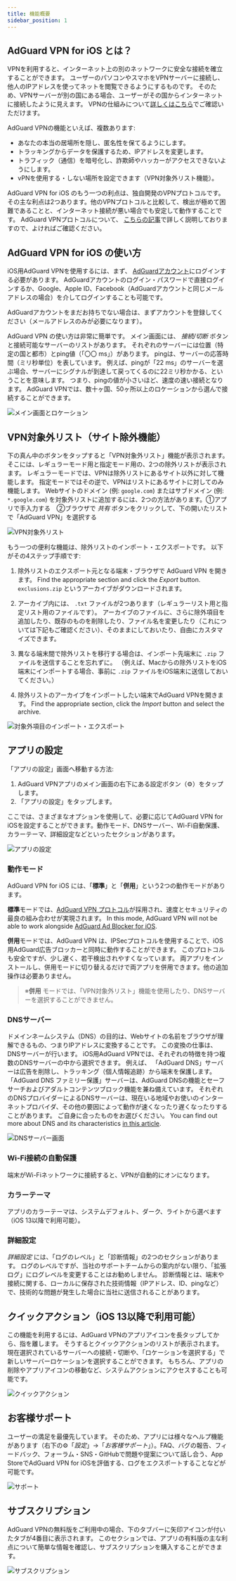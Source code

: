 ```yaml
---
title: 機能概要
sidebar_position: 1
---
```


## AdGuard VPN for iOS とは？

VPNを利用すると、インターネット上の別のネットワークに安全な接続を確立することができます。 ユーザーのパソコンやスマホをVPNサーバーに接続し、他人のIPアドレスを使ってネットを閲覧できるようにするものです。 そのため、VPNサーバーが別の国にある場合、ユーザーがその国からインターネットに接続したように見えます。 VPNの仕組みについて[詳しくはこちら](/general/how-vpn-works.md)でご確認いただけます。

AdGuard VPNの機能といえば、複数あります:
* あなたの本当の居場所を隠し、匿名性を保てるようにします。
* トラッキングからデータを保護するため、IPアドレスを変更します。
* トラフィック（通信）を暗号化し、詐欺師やハッカーがアクセスできないようにします。
* vPNを使用する・しない場所を設定できます（VPN対象外リスト機能）。

AdGuard VPN for iOS のもう一つの利点は、独自開発のVPNプロトコルです。 その主な利点は2つあります。他のVPNプロトコルと比較して、検出が極めて困難であることと、インターネット接続が悪い場合でも安定して動作することです。 AdGuard VPNプロトコルについて、 [こちらの記事](../general/adguard-vpn-protocol.mdx)で詳しく説明しておりますので、よければご確認ください。

## AdGuard VPN for iOS の使い方

iOS用AdGuard VPNを使用するには、まず、 [AdGuardアカウント](https://my.adguard.com/)にログインする必要があります。 AdGuardアカウントのログイン・パスワードで直接ログインするか、Google、Apple ID、Facebook（AdGuardアカウントと同じメールアドレスの場合）を介してログインすることも可能です。

AdGuardアカウントをまだお持ちでない場合は、まずアカウントを登録してください（メールアドレスのみが必要になります）。

AdGuard VPN の使い方は非常に簡単です。 メイン画面には、 *接続/切断* ボタンと接続可能なサーバーのリストがあります。 それぞれのサーバーには位置（特定の国と都市）とping値（「〇〇 ms」）があります。 pingは、サーバーの応答時間（ミリ秒単位）を表しています。 例えば、pingが「22 ms」のサーバーを選ぶ場合、サーバーにシグナルが到達して戻ってくるのに22ミリ秒かかる、ということを意味します。 つまり、pingの値が小さいほど、速度の速い接続となります。 AdGuard VPNでは、数十ヶ国、50ヶ所以上のロケーションから選んで接続することができます。

![メイン画面とロケーション](https://cdn.adguardvpn.com/content/kb/vpn/ios/1.png?123)

## VPN対象外リスト（サイト除外機能）

下の真ん中のボタンをタップすると「VPN対象外リスト」機能が表示されます。 そこには、レギュラーモード用と指定モード用の、2つの除外リストが表示されます。 レギュラーモードでは、VPNは除外リストにあるサイト以外に対して機能します。 指定モードではその逆で、VPNはリストにあるサイトに対してのみ機能します。 Webサイトのドメイン (例: `google.com`) またはサブドメイン (例: `*.google.com`) を対象外リストに追加するには、2つの方法があります。①アプリで手入力する　②ブラウザで *共有* ボタンをクリックして、下の開いたリストで「AdGuard VPN」を選択する

![VPN対象外リスト](https://cdn.adguardvpn.com/content/kb/vpn/ios/2.png?123)

もう一つの便利な機能は、除外リストのインポート・エクスポートです。 以下がその4ステップ手順です:

1. 除外リストのエクスポート元となる端末・ブラウザで AdGuard VPN を開きます。 Find the appropriate section and click the *Export* button. `exclusions.zip` というアーカイブがダウンロードされます。

2. アーカイブ内には、 `.txt` ファイルが2つあります（レギュラーリスト用と指定リスト用のファイルです）。 アーカイブのファイルに、さらに除外項目を追加したり、既存のものを削除したり、ファイル名を変更したり（これについては下記もご確認ください）、そのままにしておいたり、自由にカスタマイズできます。

3. 異なる端末間で除外リストを移行する場合は、インポート先端末に `.zip` ファイルを送信することを忘れずに。 （例えば、Macからの除外リストをiOS端末にインポートする場合、事前に `.zip` ファイルをiOS端末に送信しておいてください。）

4. 除外リストのアーカイブをインポートしたい端末でAdGuard VPNを開きます。 Find the appropriate section, click the *Import* button and select the archive.

![対象外項目のインポート・エクスポート](https://cdn.adguardvpn.com/content/kb/vpn/ios/import-export-exclusions.png)

## アプリの設定

「アプリの設定」画面へ移動する方法:

1. AdGuard VPNアプリのメイン画面の右下にある設定ボタン（⚙）をタップします。
2. 「アプリの設定」をタップします。

ここでは、さまざまなオプションを使用して、必要に応じてAdGuard VPN for iOSを設定することができます。動作モード、DNSサーバー、Wi-Fi自動保護、カラーテーマ、詳細設定などといったセクションがあります。

![アプリの設定](https://cdn.adguardvpn.com/content/kb/vpn/ios/app-settings.png)

### 動作モード

AdGuard VPN for iOS には、「**標準**」と「**併用**」という2つの動作モードがあります。

**標準**モードでは、[AdGuard VPN プロトコル](../general/adguard-vpn-protocol.mdx)が採用され、速度とセキュリティの最良の組み合わせが実現されます。 In this mode, AdGuard VPN will not be able to work alongside [AdGuard Ad Blocker for iOS](https://adguard.com/kb/adguard-for-ios/overview/).

**併用**モードでは、AdGuard VPN は、IPSecプロトコルを使用することで、iOS用AdGuard広告ブロッカーと同時に動作することができます。 このプロトコルも安全ですが、少し遅く、若干検出されやすくなっています。 両アプリをインストールし、併用モードに切り替えるだけで両アプリを併用できます。他の追加操作は必要ありません。
> ※**併用** モードでは、「VPN対象外リスト」機能を使用したり、DNSサーバーを選択することができません。

### DNSサーバー

ドメインネームシステム（DNS）の目的は、Webサイトの名前をブラウザが理解できるもの、つまりIPアドレスに変換することです。 この変換の仕事は、DNSサーバーが行います。 iOS用AdGuard VPNでは、それぞれの特徴を持つ複数のDNSサーバーの中から選択できます。 例えば、 「AdGuard DNS」サーバーは広告を削除し、トラッキング（個人情報追跡）から端末を保護します。「AdGuard DNS ファミリー保護」サーバーは、AdGuard DNSの機能とセーフサーチおよびアダルトコンテンツブロック機能を兼ね備えています。 それぞれのDNSプロバイダーによるDNSサーバーは、現在いる地域やお使いのインターネットプロバイダ、その他の要因によって動作が速くなったり遅くなったりすることがあります。 ご自身に合ったものをお選びください。 You can find out more about DNS and its characteristics [in this article](https://adguard-dns.io/kb/general/dns-filtering/#what-is-dns).

![DNSサーバー画面](https://cdn.adguardvpn.com/content/kb/vpn/ios/dns-server.png)

### Wi-Fi接続の自動保護

端末がWi-Fiネットワークに接続すると、VPNが自動的にオンになります。

### カラーテーマ

アプリのカラーテーマは、システムデフォルト、ダーク、ライトから選べます（iOS 13以降で利用可能）。

### 詳細設定

*詳細設定* には、「ログのレベル」と「診断情報」の2つのセクションがあります。 ログのレベルですが、当社のサポートチームからの案内がない限り、「拡張ログ」にログレベルを変更することはお勧めしません。 診断情報とは、端末や接続に関する、ローカルに保存された技術情報（IPアドレス、ID、pingなど）で、技術的な問題が発生した場合に当社に送信されることがあります。

## クイックアクション（iOS 13以降で利用可能）

この機能を利用するには、AdGuard VPNのアプリアイコンを長タップしてから、指を離します。 そうするとクイックアクションのリストが表示されます。現在選択されているサーバーへの接続・切断や、「ロケーションを選択する」で新しいサーバーロケーションを選択することができます。 もちろん、アプリの削除やアプリアイコンの移動など、システムアクションにアクセスすることも可能です。

![クイックアクション](https://cdn.adguardvpn.com/content/kb/vpn/ios/quick-actions.png)

## お客様サポート

ユーザーの満足を最優先しています。 そのため、アプリには様々なヘルプ機能があります（右下の⚙「*設定*」→「*お客様サポート*」）。FAQ、バグの報告、フィードバック、フォーラム・SNS・GitHubで問題や提案について話し合う、App StoreでAdGuard VPN for iOSを評価する、ログをエクスポートすることなどが可能です。

![サポート](https://cdn.adguardvpn.com/content/kb/vpn/ios/support.png)

## サブスクリプション

AdGuard VPNの無料版をご利用中の場合、下のタブバーに矢印アイコンが付いたタブが4番目に表示されます。 このセクションでは、アプリの有料版の主な利点について簡単な情報を確認し、サブスクリプションを購入することができます。

![サブスクリプション](https://cdn.adguardvpn.com/content/kb/vpn/ios/subscription_en.png)
